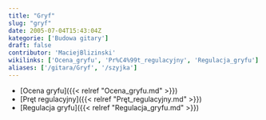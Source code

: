 ```yaml
---
title: "Gryf"
slug: "gryf"
date: 2005-07-04T15:43:04Z
kategorie: ['Budowa gitary']
draft: false
contributor: 'MaciejBlizinski'
wikilinks: ['Ocena_gryfu', 'Pr%C4%99t_regulacyjny', 'Regulacja_gryfu']
aliases: ['/gitara/Gryf', '/szyjka']
---
```

  - [Ocena gryfu]({{< relref "Ocena_gryfu.md" >}})
  - [Pręt regulacyjny]({{< relref "Pręt_regulacyjny.md" >}})
  - [Regulacja gryfu]({{< relref "Regulacja_gryfu.md" >}})


